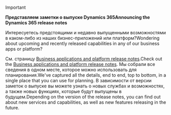 > [!IMPORTANT]
> <span data-ttu-id="27688-101">**Представляем заметки о выпуске Dynamics 365**</span><span class="sxs-lookup"><span data-stu-id="27688-101">**Announcing the Dynamics 365 release notes**</span></span>
>
> <span data-ttu-id="27688-102">Интересуетесь предстоящими и недавно выпущенными возможностями в каком-либо из наших бизнес-приложений или платформ?</span><span class="sxs-lookup"><span data-stu-id="27688-102">Wondering about upcoming and recently released capabilities in any of our business apps or platform?</span></span> 
> 
> <span data-ttu-id="27688-103">См. страницу [Business applications and platform release notes](https://go.microsoft.com/fwlink/?linkid=2010158).</span><span class="sxs-lookup"><span data-stu-id="27688-103">Check out the [Business applications and platform release notes](https://go.microsoft.com/fwlink/?linkid=2010158).</span></span> <span data-ttu-id="27688-104">Мы собрали все сведения в одном месте, которое можно использовать для планирования.</span><span class="sxs-lookup"><span data-stu-id="27688-104">We've captured all the details, end to end, top to bottom, in a single place that you can use for planning.</span></span> <span data-ttu-id="27688-105">В зависимости от версии заметок о выпуске вы можете узнать о новых службах и возможностях, а также новых функциях, которые будут выпущены в будущем.</span><span class="sxs-lookup"><span data-stu-id="27688-105">Depending on the version of the release notes, you can find out about new services and capabilities, as well as new features releasing in the future.</span></span>
